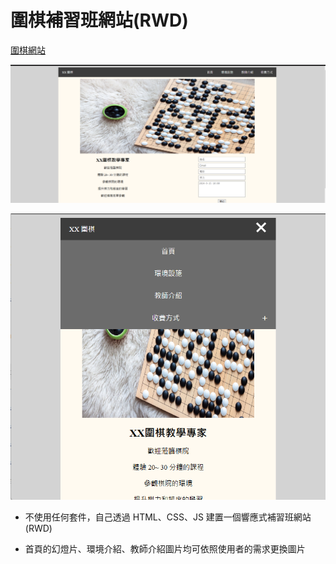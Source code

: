 <h1>圍棋補習班網站(RWD) </h1>

[圍棋網站](https://lin-hung-shih.github.io/)

![Login](https://github.com/Lin-Hung-Shih/Lin-Hung-Shih.github.io/blob/main/my_work1.png?raw=true)  

![Login](https://github.com/Lin-Hung-Shih/Lin-Hung-Shih.github.io/blob/main/my_work2.png?raw=true)  

* 不使用任何套件，自己透過 HTML、CSS、JS 建置一個響應式補習班網站(RWD)

* 首頁的幻燈片、環境介紹、教師介紹圖片均可依照使用者的需求更換圖片

